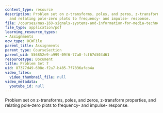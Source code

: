 ```yaml
---
content_type: resource
description: Problem set on z-transforms, poles, and zeros, z-transform properties,
  and relating pole-zero plots to frequency- and impulse- response.
file: /courses/mas-160-signals-systems-and-information-for-media-technology-fall-2007/87377d49608ef2a7b4857f7836afeb4a_ps7.pdf
file_type: application/pdf
learning_resource_types:
- Assignments
ocw_type: OCWFile
parent_title: Assignments
parent_type: CourseSection
parent_uid: 556852e9-a999-09f6-77a8-fcf67d503d61
resourcetype: Document
title: Problem Set 7
uid: 87377d49-608e-f2a7-b485-7f7836afeb4a
video_files:
  video_thumbnail_file: null
video_metadata:
  youtube_id: null
---
```

Problem set on z-transforms, poles, and zeros, z-transform properties, and relating pole-zero plots to frequency- and impulse- response.